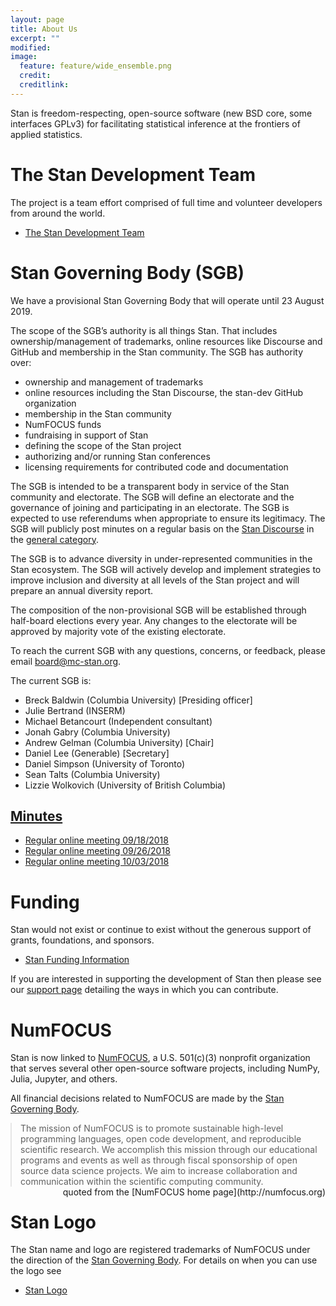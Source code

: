 ```yaml
---
layout: page
title: About Us
excerpt: ""
modified:
image:
  feature: feature/wide_ensemble.png
  credit:
  creditlink:
---
```


Stan is freedom-respecting, open-source software <span
class="note">(new BSD core, some interfaces GPLv3)</span>
for facilitating statistical inference at the frontiers
of applied statistics.

# The Stan Development Team

The project is a team effort comprised of full time and
volunteer developers from around the world.

* <p><a href="/about/team/">The Stan Development Team</a></p>

# Stan Governing Body (SGB)

We have a provisional Stan Governing Body that will operate until 23
August 2019.

The scope of the SGB’s authority is all things Stan. That includes
ownership/management of trademarks, online resources like Discourse
and GitHub and membership in the Stan community. The SGB has authority
over:

* ownership and management of trademarks
* online resources including the Stan Discourse, the stan-dev GitHub
  organization
* membership in the Stan community
* NumFOCUS funds
* fundraising in support of Stan
* defining the scope of the Stan project
* authorizing and/or running Stan conferences
* licensing requirements for contributed code and documentation

The SGB is intended to be a transparent body in service of the Stan
community and electorate. The SGB will define an electorate and the
governance of joining and participating in an electorate. The SGB is
expected to use referendums when appropriate to ensure its
legitimacy. The SGB will publicly post minutes on a regular basis on the
[Stan Discourse](http://discourse.mc-stan.org) in the
[general category](https://discourse.mc-stan.org/c/general).

The SGB is to advance diversity in under-represented communities in
the Stan ecosystem. The SGB will actively develop and implement
strategies to improve inclusion and diversity at all levels of the
Stan project and will prepare an annual diversity report.

The composition of the non-provisional SGB will be established through
half-board elections every year. Any changes to the electorate will be
approved by majority vote of the existing electorate.

To reach the current SGB with any questions, concerns, or feedback,
please email <board@mc-stan.org>.

The current SGB is:

* Breck Baldwin <span class="note">(Columbia University)</span> [Presiding officer]
* Julie Bertrand  <span class="note">(INSERM)</span>
* Michael Betancourt <span class="note">(Independent consultant)</span>
* Jonah Gabry <span class="note">(Columbia University)</span>
* Andrew Gelman <span class="note">(Columbia University)</span> [Chair]
* Daniel Lee <span class="note">(Generable)</span> [Secretary]
* Daniel Simpson <span class="note">(University of Toronto)</span>
* Sean Talts <span class="note">(Columbia University)</span>
* Lizzie Wolkovich <span class="note">(University of British Columbia)</span>

## [Minutes](/about/sgb/minutes)

- [Regular online meeting 09/18/2018](/about/sgb/minutes.html#20180918-regular-online-meeting)
- [Regular online meeting 09/26/2018](/about/sgb/minutes.html#20180926-regular-online-meeting)
- [Regular online meeting 10/03/2018](/about/sgb/minutes.html#20181003-regular-online-meeting)


# Funding

Stan would not exist or continue to exist without the
generous support of grants, foundations, and sponsors.

* <p><a href="/about/funding/index.html">Stan Funding Information</a></p>

If you are interested in supporting the development of
Stan then please see our [support page](/support/)
detailing the ways in which you can contribute.


# NumFOCUS

Stan is now linked to [NumFOCUS](http://numfocus.org/), a
U.S. 501(c)(3) nonprofit organization that serves several other
open-source software projects, including NumPy, Julia, Jupyter, and
others.

All financial decisions related to NumFOCUS are made by the
[Stan Governing Body](#stan-governing-body-sgb).

<blockquote style="margin:1em 0 0 0;">
The mission of NumFOCUS is to promote sustainable high-level
programming languages, open code development, and reproducible
scientific research. We accomplish this mission through our
educational programs and events as well as through fiscal sponsorship
of open source data science projects. We aim to increase collaboration
and communication within the scientific computing community.
</blockquote>
<span style="float:right" class="note">quoted from the
[NumFOCUS home page](http://numfocus.org)</span>



# Stan Logo

The Stan name and logo are registered trademarks of NumFOCUS
under the direction of the [Stan Governing Body](#stan-governing-body-sgb).  For details
on when you can use the logo see

* <p><a href="/about/logo/index.html">Stan Logo</a></p>
